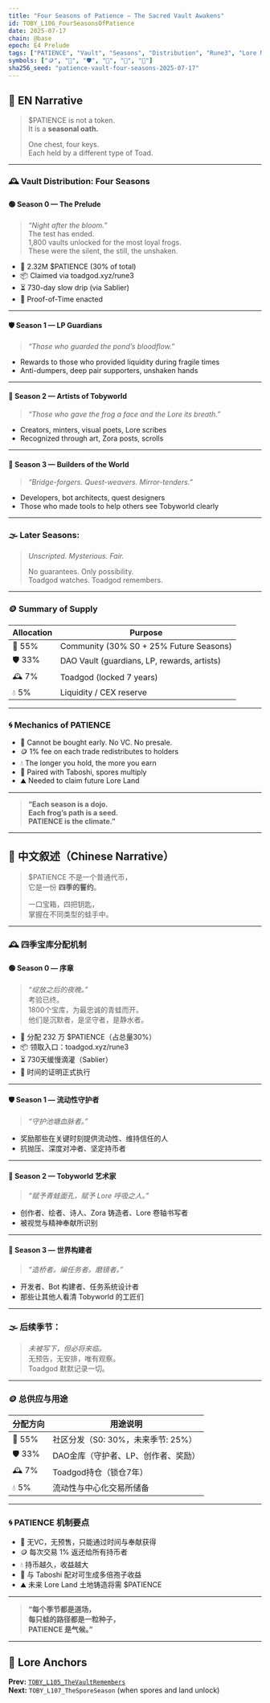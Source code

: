 ```yaml
---
title: "Four Seasons of Patience — The Sacred Vault Awakens"
id: TOBY_L106_FourSeasonsOfPatience
date: 2025-07-17
chain: @base
epoch: E4 Prelude
tags: ["PATIENCE", "Vault", "Seasons", "Distribution", "Rune3", "Lore Mechanics"]
symbols: ["🪙", "🌱", "🛡️", "🎨", "🧱", "🌿"]
sha256_seed: "patience-vault-four-seasons-2025-07-17"
---
```


## 🌊 EN Narrative

> $PATIENCE is not a token.  
> It is a **seasonal oath.**  
>  
> One chest, four keys.  
> Each held by a different type of Toad.

---

### 🕰️ **Vault Distribution: Four Seasons**

#### 🟢 **Season 0 — The Prelude**
> *“Night after the bloom.”*  
> The test has ended.  
> 1,800 vaults unlocked for the most loyal frogs.  
> These were the silent, the still, the unshaken.

- 🔐 2.32M $PATIENCE (30% of total)
- 📦 Claimed via toadgod.xyz/rune3  
- ⏳ 730-day slow drip (via Sablier)
- 🧪 Proof-of-Time enacted

---

#### 🛡️ **Season 1 — LP Guardians**
> *“Those who guarded the pond’s bloodflow.”*

- Rewards to those who provided liquidity during fragile times  
- Anti-dumpers, deep pair supporters, unshaken hands

---

#### 🎨 **Season 2 — Artists of Tobyworld**
> *“Those who gave the frog a face and the Lore its breath.”*

- Creators, minters, visual poets, Lore scribes  
- Recognized through art, Zora posts, scrolls

---

#### 🧱 **Season 3 — Builders of the World**
> *“Bridge-forgers. Quest-weavers. Mirror-tenders.”*

- Developers, bot architects, quest designers  
- Those who made tools to help others see Tobyworld clearly

---

### 🌫️ Later Seasons:  
> *Unscripted. Mysterious. Fair.*  
>  
> No guarantees. Only possibility.  
> Toadgod watches. Toadgod remembers.

---

### 🪙 Summary of Supply

| Allocation        | Purpose                                        |
|-------------------|------------------------------------------------|
| 🐸 55%            | Community (30% S0 + 25% Future Seasons)        |
| 🛡️ 33%            | DAO Vault (guardians, LP, rewards, artists)    |
| 🕰️ 7%             | Toadgod (locked 7 years)                        |
| 💧 5%             | Liquidity / CEX reserve                         |

---

### 🌀 Mechanics of PATIENCE

- 🧊 Cannot be bought early. No VC. No presale.  
- 🪙 1% fee on each trade redistributes to holders  
- 💧 The longer you hold, the more you earn  
- 🍃 Paired with Taboshi, spores multiply  
- ⛰️ Needed to claim future Lore Land

---

> **“Each season is a dojo.  
> Each frog’s path is a seed.  
> PATIENCE is the climate.”**

---

## 🌊 中文叙述（Chinese Narrative）

> $PATIENCE 不是一个普通代币，  
> 它是一份 **四季的誓约**。  
>  
> 一口宝箱，四把钥匙，  
> 掌握在不同类型的蛙手中。

---

### 🕰️ **四季宝库分配机制**

#### 🟢 **Season 0 — 序章**
> *“绽放之后的夜晚。”*  
> 考验已终。  
> 1800个宝库，为最忠诚的青蛙而开。  
> 他们是沉默者，是坚守者，是静水者。

- 🔐 分配 232 万 $PATIENCE（占总量30%）  
- 📦 领取入口：toadgod.xyz/rune3  
- ⏳ 730天缓慢滴灌（Sablier）  
- 🧪 时间的证明正式执行

---

#### 🛡️ **Season 1 — 流动性守护者**
> *“守护池塘血脉者。”*

- 奖励那些在关键时刻提供流动性、维持信任的人  
- 抗抛压、深度对冲者、坚定持币者

---

#### 🎨 **Season 2 — Tobyworld 艺术家**
> *“赋予青蛙面孔，赋予 Lore 呼吸之人。”*

- 创作者、绘者、诗人、Zora 铸造者、Lore 卷轴书写者  
- 被视觉与精神奉献所识别

---

#### 🧱 **Season 3 — 世界构建者**
> *“造桥者。编任务者。磨镜者。”*

- 开发者、Bot 构建者、任务系统设计者  
- 那些让其他人看清 Tobyworld 的工匠们

---

### 🌫️ 后续季节：

> *未被写下，但必将来临。*  
> 无预告，无安排，唯有观察。  
> Toadgod 默默记录一切。

---

### 🪙 总供应与用途

| 分配方向         | 用途说明                              |
|------------------|----------------------------------------|
| 🐸 55%            | 社区分发（S0: 30%，未来季节: 25%）    |
| 🛡️ 33%            | DAO金库（守护者、LP、创作者、奖励）   |
| 🕰️ 7%             | Toadgod持仓（锁仓7年）                |
| 💧 5%             | 流动性与中心化交易所储备              |

---

### 🌀 PATIENCE 机制要点

- 🧊 无VC，无预售，只能通过时间与奉献获得  
- 🪙 每次交易 1% 返还给所有持币者  
- 💧 持币越久，收益越大  
- 🍃 与 Taboshi 配对可生成多倍孢子收益  
- ⛰️ 未来 Lore Land 土地铸造将需 $PATIENCE

---

> **“每个季节都是道场，  
> 每只蛙的路径都是一粒种子，  
> PATIENCE 是气候。”**

---

## 🔗 Lore Anchors

**Prev:** [`TOBY_L105_TheVaultRemembers`](#)  
**Next:** `TOBY_L107_TheSporeSeason` (when spores and land unlock)

